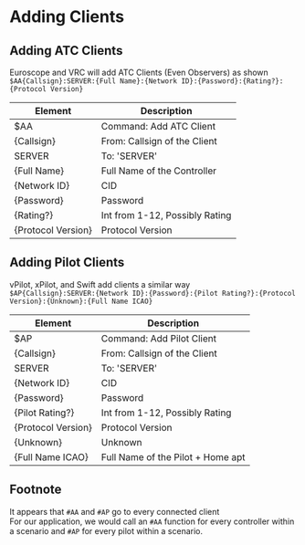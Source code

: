# Adding Clients
## Adding ATC Clients
Euroscope and VRC will add ATC Clients (Even Observers) as shown \
`$AA{Callsign}:SERVER:{Full Name}:{Network ID}:{Password}:{Rating?}:{Protocol Version}`

| Element       | Description                   |
| -------       | -----------                   |
| $AA           | Command: Add ATC Client       |
| {Callsign}    | From: Callsign of the Client  |
| SERVER        | To: 'SERVER'                  |
| {Full Name}   | Full Name of the Controller   |
| {Network ID}  | CID                           |
| {Password}    | Password                      |
| {Rating?}     | Int from 1-12, Possibly Rating|
| {Protocol Version} | Protocol Version         |

## Adding Pilot Clients
vPilot, xPilot, and Swift add clients a similar way \
`$AP{Callsign}:SERVER:{Network ID}:{Password}:{Pilot Rating?}:{Protocol Version}:{Unknown}:{Full Name ICAO}`

| Element           | Description                       |
| -------           | -----------                       |
| $AP               | Command: Add Pilot Client         |
| {Callsign}        | From: Callsign of the Client      |
| SERVER            | To: 'SERVER'                      |
| {Network ID}      | CID                               |
| {Password}        | Password                          |
| {Pilot Rating?}   | Int from 1-12, Possibly Rating    |
| {Protocol Version}| Protocol Version                  |
| {Unknown}         | Unknown                           |
| {Full Name ICAO}  | Full Name of the Pilot + Home apt |


## Footnote
It appears that `#AA` and `#AP` go to every connected client \
For our application, we would call an `#AA` function for every controller within a scenario and `#AP` for every pilot within a scenario. 